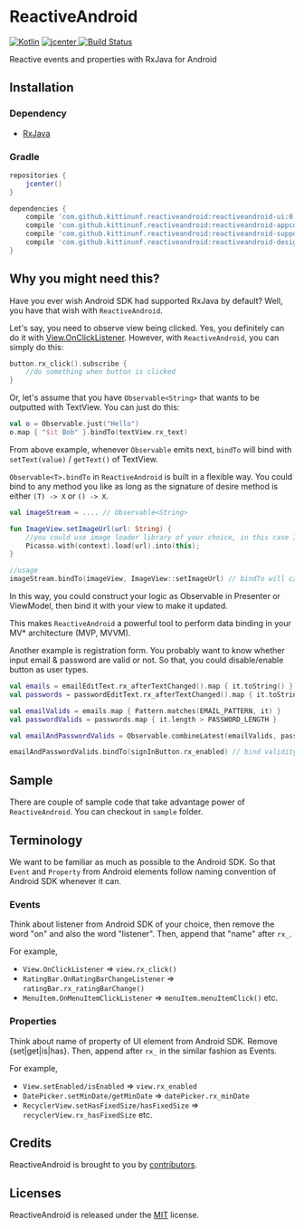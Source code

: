 # ReactiveAndroid

[ ![Kotlin](https://img.shields.io/badge/Kotlin-1.0.1-blue.svg)](http://kotlinlang.org) [ ![jcenter](https://api.bintray.com/packages/kittinunf/maven/ReactiveAndroid/images/download.svg) ](https://bintray.com/kittinunf/maven/ReactiveAndroid/_latestVersion) [![Build Status](https://travis-ci.org/kittinunf/ReactiveAndroid.svg?branch=master)](https://travis-ci.org/kittinunf/ReactiveAndroid)

Reactive events and properties with RxJava for Android 

## Installation

### Dependency

* [RxJava](https://github.com/ReactiveX/RxJava)

### Gradle

``` Groovy
repositories {
    jcenter()
}

dependencies {
    compile 'com.github.kittinunf.reactiveandroid:reactiveandroid-ui:0.2.11' //for base UI
    compile 'com.github.kittinunf.reactiveandroid:reactiveandroid-appcompat-v7:0.2.11' //for appcompat-v7 module
    compile 'com.github.kittinunf.reactiveandroid:reactiveandroid-support-v4:0.2.11' //for support-v4 module
    compile 'com.github.kittinunf.reactiveandroid:reactiveandroid-design:0.2.11' //for design support module
}
```

## Why you might need this?

Have you ever wish Android SDK had supported RxJava by default? Well, you have that wish with `ReactiveAndroid`.

Let's say, you need to observe view being clicked. Yes, you definitely can do it with [View.OnClickListener](https://developer.android.com/reference/android/view/View.OnClickListener.html).
However, with `ReactiveAndroid`, you can simply do this:

``` Kotlin
button.rx_click().subscribe {
    //do something when button is clicked
}
```

Or, let's assume that you have `Observable<String>` that wants to be outputted with TextView. You can just do this:

``` Kotlin
val o = Observable.just("Hello")
o.map { "$it Bob" }.bindTo(textView.rx_text)
```

From above example, whenever `Observable` emits next, `bindTo` will bind with `setText(value)` / `getText()` of TextView. 

`Observable<T>.bindTo` in `ReactiveAndroid` is built in a flexible way. You could bind to any method you like as long as the signature of desire method is either `(T) -> X` or `() -> X`.
 
``` Kotlin
val imageStream = .... // Observable<String>

fun ImageView.setImageUrl(url: String) {
    //you could use image loader library of your choice, in this case I use Picasso as an example
    Picasso.with(context).load(url).into(this);
}

//usage
imageStream.bindTo(imageView, ImageView::setImageUrl) // bindTo will call side-effect whenever the stream emits String
```

In this way, you could construct your logic as Observable<T> in Presenter or ViewModel, then bind it with your view to make it updated.

This makes `ReactiveAndroid` a powerful tool to perform data binding in your MV* architecture (MVP, MVVM). 

Another example is registration form. You probably want to know whether input email & password are valid or not. So that, you could disable/enable button as user types.

``` Kotlin
val emails = emailEditText.rx_afterTextChanged().map { it.toString() } // becomes Observable<String> for email
val passwords = passwordEditText.rx_afterTextChanged().map { it.toString() } // becomes Observable<String> for password

val emailValids = emails.map { Pattern.matches(EMAIL_PATTERN, it) }
val passwordValids = passwords.map { it.length > PASSWORD_LENGTH }

val emailAndPasswordValids = Observable.combineLatest(emailValids, passwordValids) { user, pass -> user and pass } // becomes Observable<Boolean> for validity

emailAndPasswordValids.bindTo(signInButton.rx_enabled) // bind validity value with button
```

## Sample

There are couple of sample code that take advantage power of `ReactiveAndroid`. You can checkout in `sample` folder.

## Terminology

We want to be familiar as much as possible to the Android SDK. So that `Event` and `Property` from Android elements follow naming convention of Android SDK whenever it can.

### Events

Think about listener from Android SDK of your choice, then remove the word "on" and also the word "listener". Then, append that "name" after `rx_`. 

For example, 
* `View.OnClickListener` => `view.rx_click()` 
* `RatingBar.OnRatingBarChangeListener` => `ratingBar.rx_ratingBarChange()`
* `MenuItem.OnMenuItemClickListener` => `menuItem.menuItemClick()` etc.

### Properties

Think about name of property of UI element from Android SDK. Remove {set|get|is|has}. Then, append after `rx_` in the similar fashion as Events.

For example, 
* `View.setEnabled/isEnabled` => `view.rx_enabled`
* `DatePicker.setMinDate/getMinDate` => `datePicker.rx_minDate`
* `RecyclerView.setHasFixedSize/hasFixedSize` => `recyclerView.rx_hasFixedSize` etc.

## Credits

ReactiveAndroid is brought to you by [contributors](https://github.com/kittinunf/ReactiveAndroid/graphs/contributors).

## Licenses

ReactiveAndroid is released under the [MIT](http://opensource.org/licenses/MIT) license.
